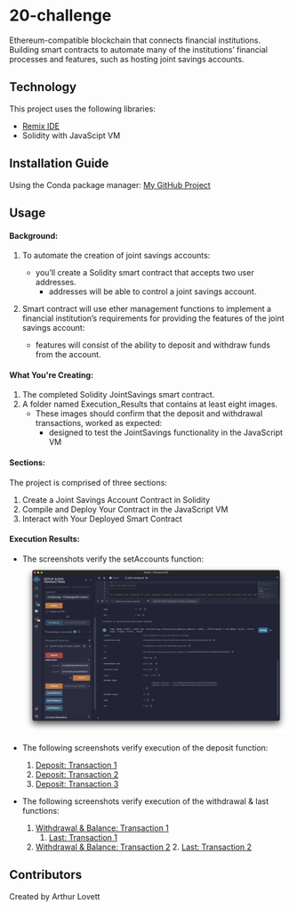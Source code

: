 # 20-challenge
 Ethereum-compatible blockchain that connects financial institutions. Building smart contracts to automate many of the institutions’ financial processes and features, such as hosting joint savings accounts. 


## Technology
This project uses the following libraries:
* [Remix IDE](https://remix.ethereum.org/)
* Solidity with JavaScipt VM

## Installation Guide
Using the Conda package manager: [My GitHub Project](https://github.com/ALovettII/20-challenge.git)


## Usage
#### Background:
1. To automate the creation of joint savings accounts:
    * you’ll create a Solidity smart contract that accepts two user addresses.
        * addresses will be able to control a joint savings account. 

2. Smart contract will use ether management functions to implement a financial institution’s requirements for providing the features of the joint savings account:
    * features will consist of the ability to deposit and withdraw funds from the account.
    
#### What You're Creating:
1. The completed Solidity JointSavings smart contract.
2. A folder named Execution_Results that contains at least eight images.
    * These images should confirm that the deposit and withdrawal transactions, worked as expected:
        * designed to test the JointSavings functionality in the JavaScript VM

#### Sections:
The project is comprised of three sections:
1. Create a Joint Savings Account Contract in Solidity
2. Compile and Deploy Your Contract in the JavaScript VM
3. Interact with Your Deployed Smart Contract

#### Execution Results:
* The screenshots verify the setAccounts function:
![setAccounts](https://github.com/ALovettII/20-challenge/blob/main/Execution_Results/setAccounts.png)
* The following screenshots verify execution of the deposit function:
    1. [Deposit: Transaction 1](https://github.com/ALovettII/20-challenge/blob/main/Execution_Results/01_deposit.png)
    2. [Deposit: Transaction 2](https://github.com/ALovettII/20-challenge/blob/main/Execution_Results/02_deposit.png)
    3. [Deposit: Transaction 3](https://github.com/ALovettII/20-challenge/blob/main/Execution_Results/03_deposit.png)

* The following screenshots verify execution of the withdrawal & last functions:
    1. [Withdrawal & Balance: Transaction 1](https://github.com/ALovettII/20-challenge/blob/main/Execution_Results/01_withdraw-bal.png)
        1. [Last: Transaction 1](https://github.com/ALovettII/20-challenge/blob/main/Execution_Results/01_withdraw-last.png)
    2. [Withdrawal & Balance: Transaction 2](https://github.com/ALovettII/20-challenge/blob/main/Execution_Results/02_withdraw-bal.png)
        2. [Last: Transaction 2](https://github.com/ALovettII/20-challenge/blob/main/Execution_Results/02_withdraw-last.png)


## Contributors
Created by Arthur Lovett